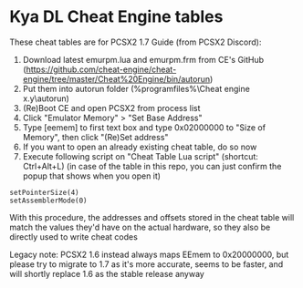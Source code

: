 # Kya DL Cheat Engine tables
These cheat tables are for PCSX2 1.7
Guide (from PCSX2 Discord):  
1. Download latest emurpm.lua and emurpm.frm from CE's GitHub (https://github.com/cheat-engine/cheat-engine/tree/master/Cheat%20Engine/bin/autorun) 
1. Put them into autorun folder (%programfiles%\Cheat engine x.y\autorun\)
1. (Re)Boot CE and open PCSX2 from process list
1. Click "Emulator Memory" > "Set Base Address"
1. Type [eemem] to first text box and type 0x02000000 to "Size of Memory", then click "(Re)Set address"
1. If you want to open an already existing cheat table, do so now
1. Execute following script on "Cheat Table Lua script" (shortcut: Ctrl+Alt+L) (in case of the table in this repo, you can just confirm the popup that shows when you open it)
```
setPointerSize(4)
setAssemblerMode(0)
```
With this procedure, the addresses and offsets stored in the cheat table will match the values they'd have on the actual hardware, so they also be directly used to write cheat codes

  

    
Legacy note: PCSX2 1.6 instead always maps EEmem to 0x20000000, but please try to migrate to 1.7 as it's more accurate, seems to be faster, and will shortly replace 1.6 as the stable release anyway
